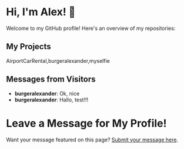# Hi, I'm Alex! 👋

Welcome to my GitHub profile! Here's an overview of my repositories:

## My Projects

AirportCarRental,burgeralexander,myselfie

## Messages from Visitors

- **burgeralexander**: Ok, nice
- **burgeralexander**: Hallo, test!!!

# Leave a Message for My Profile!

Want your message featured on this page? [Submit your message here](https://LXBUGR.github.io/LXBUGR/write_message.html).
